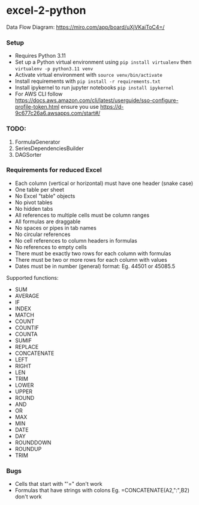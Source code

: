 # excel-2-python

Data Flow Diagram: https://miro.com/app/board/uXjVKaiToC4=/

### Setup

- Requires Python 3.11
- Set up a Python virtual environment using `pip install virtualenv` then `virtualenv -p python3.11 venv`
- Activate virtual environment with `source venv/bin/activate`
- Install requirements with `pip install -r requirements.txt`
- Install ipykernel to run jupyter notebooks `pip install ipykernel`
- For AWS CLI follow https://docs.aws.amazon.com/cli/latest/userguide/sso-configure-profile-token.html ensure you use https://d-9c677c26a6.awsapps.com/start#/

### TODO:

1. FormulaGenerator
2. SeriesDependenciesBuilder
3. DAGSorter

### Requirements for reduced Excel

- Each column (vertical or horizontal) must have one header (snake case)
- One table per sheet
- No Excel "table" objects
- No pivot tables
- No hidden tabs
- All references to multiple cells must be column ranges
- All formulas are draggable
- No spaces or pipes in tab names
- No circular references
- No cell references to column headers in formulas
- No references to empty cells
- There must be exactly two rows for each column with formulas
- There must be two or more rows for each column with values
- Dates must be in number (general) format: Eg. 44501 or 45085.5

Supported functions:

- SUM
- AVERAGE
- IF
- INDEX
- MATCH
- COUNT
- COUNTIF
- COUNTA
- SUMIF
- REPLACE
- CONCATENATE
- LEFT
- RIGHT
- LEN
- TRIM
- LOWER
- UPPER
- ROUND
- AND
- OR
- MAX
- MIN
- DATE
- DAY
- ROUNDDOWN
- ROUNDUP
- TRIM

### Bugs

- Cells that start with "'=" don't work
- Formulas that have strings with colons Eg. =CONCATENATE(A2,":",B2) don't work
